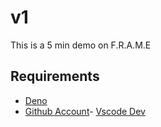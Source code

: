 # v1

This is a 5 min demo on F.R.A.M.E

## Requirements

- [Deno](https://deno.land/manual@v1.32.4/getting_started/installation)
- [Github Account](https://github.com)- 
[Vscode Dev](https://vscode.dev/)
